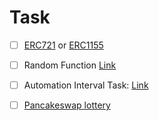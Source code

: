 # Task

- [ ] [ERC721](https://docs.openzeppelin.com/contracts/4.x/erc721) or [ERC1155](https://docs.openzeppelin.com/contracts/4.x/erc1155)

- [ ] Random Function [Link](https://docs.chain.link/vrf/v2-5/overview/subscription)

- [ ] Automation Interval Task: [Link](https://docs.chain.link/chainlink-automation/guides/compatible-contracts)



- [ ] [Pancakeswap lottery](https://bscscan.com/address/0x5af6d33de2ccec94efb1bdf8f92bd58085432d2c#code)